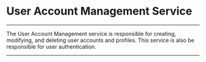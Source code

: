 # User Account Management Service
---

The User Account Management service is responsible for creating, modifying, and deleting user accounts and profiles. This service is also be responsible for user authentication.

---

